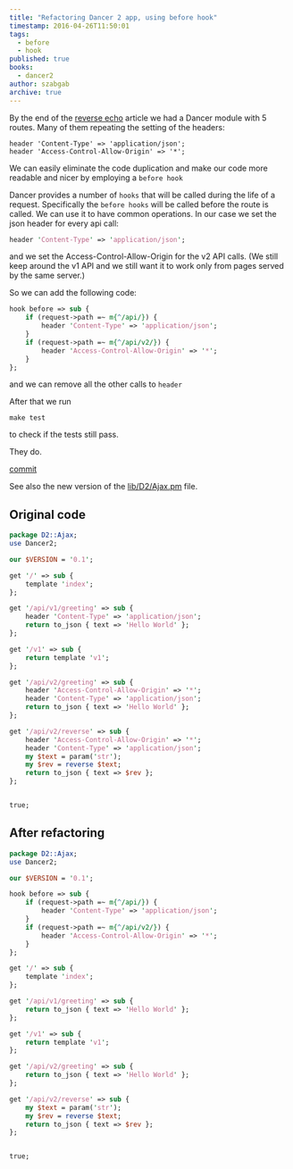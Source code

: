 ```yaml
---
title: "Refactoring Dancer 2 app, using before hook"
timestamp: 2016-04-26T11:50:01
tags:
  - before
  - hook
published: true
books:
  - dancer2
author: szabgab
archive: true
---
```



By the end of the [reverse echo](/dancer2-ajax-reverse-echo) article we
had a Dancer module with 5 routes. Many of them repeating the setting of the headers:

```
header 'Content-Type' => 'application/json';
header 'Access-Control-Allow-Origin' => '*';
```

We can easily eliminate the code duplication and make our code more readable and nicer by employing a
`before hook`


Dancer provides a number of `hooks` that will be called during the life of a request. Specifically the
`before hooks` will be called before the route is called. We can use it to have common operations.
In our case we set the json header for every api call:

```perl
header 'Content-Type' => 'application/json';
```

and we set the Access-Control-Allow-Origin for the v2 API calls.
(We still keep around the v1 API and we still want it to work only from pages served by the same server.)

So we can add the following code:

```perl
hook before => sub {
    if (request->path =~ m{^/api/}) {
        header 'Content-Type' => 'application/json';
    }
    if (request->path =~ m{^/api/v2/}) {
        header 'Access-Control-Allow-Origin' => '*';
    }
};
```

and we can remove all the other calls to `header`

After that we run

```
make test
```

to check if the tests still pass.

They do.

[commit](https://github.com/szabgab/D2-Ajax/commit/d9601de8cd03265966a71f522960186f2a5e841f)

See also the new version of the [lib/D2/Ajax.pm](https://github.com/szabgab/D2-Ajax/blob/master/lib/D2/Ajax.pm) file.

## Original code

```perl
package D2::Ajax;
use Dancer2;

our $VERSION = '0.1';

get '/' => sub {
    template 'index';
};

get '/api/v1/greeting' => sub {
    header 'Content-Type' => 'application/json';
    return to_json { text => 'Hello World' };
};

get '/v1' => sub {
    return template 'v1';
};

get '/api/v2/greeting' => sub {
    header 'Access-Control-Allow-Origin' => '*';
    header 'Content-Type' => 'application/json';
    return to_json { text => 'Hello World' };
};

get '/api/v2/reverse' => sub {
    header 'Access-Control-Allow-Origin' => '*';
    header 'Content-Type' => 'application/json';
    my $text = param('str');
    my $rev = reverse $text;
    return to_json { text => $rev };
};


true;
```

## After refactoring

```perl
package D2::Ajax;
use Dancer2;

our $VERSION = '0.1';

hook before => sub {
    if (request->path =~ m{^/api/}) {
        header 'Content-Type' => 'application/json';
    }
    if (request->path =~ m{^/api/v2/}) {
        header 'Access-Control-Allow-Origin' => '*';
    }
};

get '/' => sub {
    template 'index';
};

get '/api/v1/greeting' => sub {
    return to_json { text => 'Hello World' };
};

get '/v1' => sub {
    return template 'v1';
};

get '/api/v2/greeting' => sub {
    return to_json { text => 'Hello World' };
};

get '/api/v2/reverse' => sub {
    my $text = param('str');
    my $rev = reverse $text;
    return to_json { text => $rev };
};


true;
```

